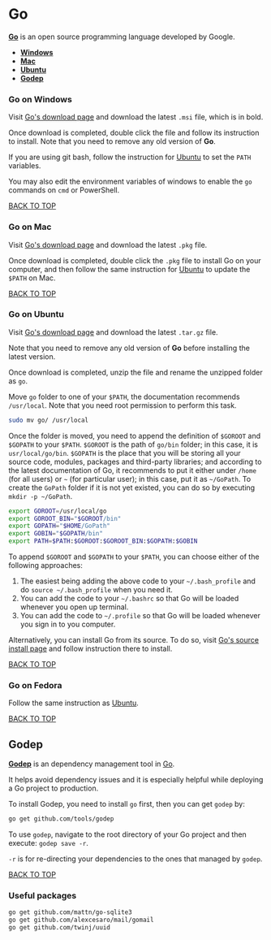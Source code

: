Go
==
[**Go**](https://golang.org) is an open source programming language developed by Google.

* [**Windows**](#go-on-windows)
* [**Mac**](#go-on-mac)
* [**Ubuntu**](#go-on-ubuntu)
* [**Godep**](#godep)



### Go on Windows
Visit [Go's download page](https://golang.org/dl) and download the latest `.msi` file, which is in bold.

Once download is completed, double click the file and follow its instruction to install.  Note that you need to remove any old version of **Go**.

If you are using git bash, follow the instruction for [Ubuntu](#go-on-ubuntu) to set the `PATH` variables.

You may also edit the environment variables of windows to enable the `go` commands on `cmd` or PowerShell.

[BACK TO TOP](#table-of-contents)



### Go on Mac
Visit [Go's download page](https://golang.org/dl) and download the latest `.pkg` file.

Once download is completed, double click the `.pkg` file to install Go on your computer, and then follow the same instruction for [Ubuntu](go-on-ubuntu) to update the `$PATH` on Mac.

[BACK TO TOP](#table-of-contents)



### Go on Ubuntu
Visit [Go's download page](https://golang.org/dl) and download the latest `.tar.gz` file.

Note that you need to remove any old version of **Go** before installing the latest version.

Once download is completed, unzip the file and rename the unzipped folder as `go`.

Move `go` folder to one of your `$PATH`, the documentation recommends `/usr/local`.  Note that you need root permission to perform this task.
```sh
sudo mv go/ /usr/local
```

Once the folder is moved, you need to append the definition of `$GOROOT` and `$GOPATH` to your `$PATH`.  `$GOROOT` is the path of `go/bin` folder; in this case, it is `usr/local/go/bin`.  `$GOPATH` is the place that you will be storing all your source code, modules, packages and third-party libraries; and according to the latest documentation of Go, it recommends to put it either under `/home` (for all users) or `~` (for particular user); in this case, put it as `~/GoPath`.  To create the `GoPath` folder if it is not yet existed, you can do so by executing `mkdir -p ~/GoPath`.
```sh
export GOROOT=/usr/local/go
export GOROOT_BIN="$GOROOT/bin"
export GOPATH="$HOME/GoPath"
export GOBIN="$GOPATH/bin"
export PATH=$PATH:$GOROOT:$GOROOT_BIN:$GOPATH:$GOBIN
```

To append `$GOROOT` and `$GOPATH` to your `$PATH`, you can choose either of the following approaches:
1. The easiest being adding the above code to your `~/.bash_profile` and do `source ~/.bash_profile` when you need it.  
2. You can add the code to your `~/.bashrc` so that Go will be loaded whenever you open up terminal.
3. You can add the code to `~/.profile` so that Go will be loaded whenever you sign in to you computer.

Alternatively, you can install Go from its source.  To do so, visit [Go's source install page](https://golang.org/doc/install/source) and follow instruction there to install.

[BACK TO TOP](#table-of-contents)



### Go on Fedora
Follow the same instruction as [Ubuntu](#go-on-ubuntu).

[BACK TO TOP](#table-of-contents)



## Godep
[**Godep**](https://github.com/tools/godep) is an dependency management tool in [Go](#go).

It helps avoid dependency issues and it is especially helpful while deploying a Go project to production.

To install Godep, you need to install `go` first, then you can get `godep` by:
```sh
go get github.com/tools/godep
```

To use `godep`, navigate to the root directory of your Go project and then execute: `godep save -r`.

`-r` is for re-directing your dependencies to the ones that managed by `godep`.

[BACK TO TOP](#table-of-contents)

### Useful packages
```sh
go get github.com/mattn/go-sqlite3
go get github.com/alexcesaro/mail/gomail
go get github.com/twinj/uuid
```
